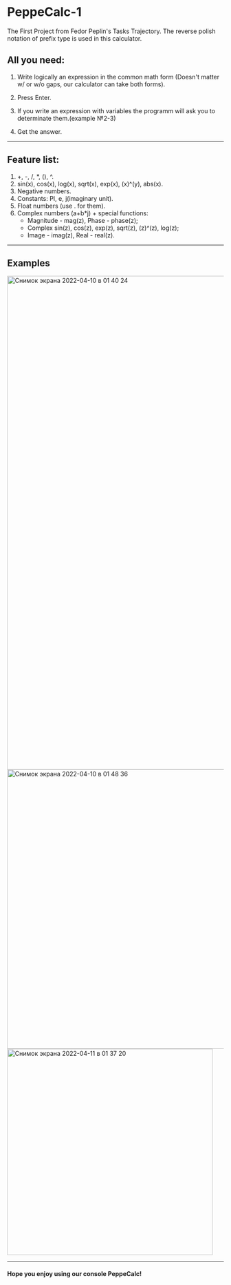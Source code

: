 # PeppeCalc-1
The First Project from Fedor Peplin's Tasks Trajectory.
The reverse polish notation of prefix type is used in this calculator.

## All you need:
1) Write logically an expression in the common math form (Doesn't matter w/ or w/o gaps, our calculator can take both forms).

2) Press Enter.

3) If you write an expression with variables the programm will ask you to determinate them.(example №2-3)

4) Get the answer.
---
## Feature list:

1) +, -, /, *, (), ^.
2) sin(x), cos(x), log(x), sqrt(x), exp(x), (x)^(y), abs(x).
3) Negative numbers.
4) Constants: PI, e, j(imaginary unit).
5) Float numbers (use . for them).
6) Complex numbers (a+b*j) + special functions:
   - Magnitude - mag(z), Phase - phase(z);
   - Complex sin(z), cos(z), exp(z), sqrt(z), (z)^(z), log(z);
   - Image - imag(z), Real - real(z).
---
## Examples
<img width="1144" alt="Снимок экрана 2022-04-10 в 01 40 24" src="https://user-images.githubusercontent.com/100523204/162593850-fdbe2a32-ce56-42e2-8e52-97bac19aeefb.png">

<img width="648" alt="Снимок экрана 2022-04-10 в 01 48 36" src="https://user-images.githubusercontent.com/100523204/162594049-50fb5bf8-2776-4a5f-87c7-6c2e8e29b0ce.png">

<img width="478" alt="Снимок экрана 2022-04-11 в 01 37 20" src="https://user-images.githubusercontent.com/100523204/162642870-90ba7461-2444-4609-98e7-d35f2df6cb3a.png">

---
#### Hope you enjoy using our console PeppeCalc!
